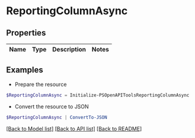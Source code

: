 # ReportingColumnAsync
## Properties

Name | Type | Description | Notes
------------ | ------------- | ------------- | -------------

## Examples

- Prepare the resource
```powershell
$ReportingColumnAsync = Initialize-PSOpenAPIToolsReportingColumnAsync 
```

- Convert the resource to JSON
```powershell
$ReportingColumnAsync | ConvertTo-JSON
```

[[Back to Model list]](../README.md#documentation-for-models) [[Back to API list]](../README.md#documentation-for-api-endpoints) [[Back to README]](../README.md)

